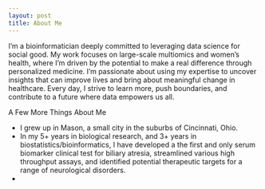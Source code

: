 ```yaml
---
layout: post
title: About Me
---
```


I’m a bioinformatician deeply committed to leveraging data science for social good. My work focuses on large-scale multiomics and women’s health, where I’m driven by the potential to make a real difference through personalized medicine. I’m passionate about using my expertise to uncover insights that can improve lives and bring about meaningful change in healthcare. Every day, I strive to learn more, push boundaries, and contribute to a future where data empowers us all.

A Few More Things About Me 
- I grew up in Mason, a small city in the suburbs of Cincinnati, Ohio.
- In my 5+ years in biological research, and 3+ years in biostatistics/bioinformatics, I have developed a the first and only serum biomarker clinical test for biliary atresia, streamlined various high throughput assays, and identified potential therapeutic targets for a range of neurological disorders.
- 

